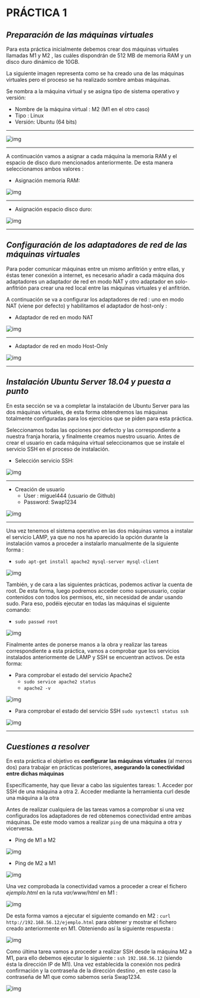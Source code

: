 # **PRÁCTICA 1**
    
## *Preparación de las máquinas virtuales*
Para esta práctica inicialmente debemos crear dos máquinas virtuales llamadas M1 y M2 , las cuáles dispondrán de 512 MB de memoria RAM y un disco duro dinámico de 10GB.

La siguiente imagen representa como se ha creado una de las máquinas virtuales pero el proceso se ha realizado sombre ambas máquinas.


Se nombra a la máquina virtual y se asigna tipo de sistema operativo y versión:

- Nombre de la máquina virtual : M2 (M1 en el otro caso)
- Tipo : Linux
- Versión: Ubuntu (64 bits)
  
---

![img](https://github.com/miguel444/SWAP/blob/master/practica1/images/Nombre%20y%20SO.png)

---

A continuación vamos a asignar a cada máquina la memoria RAM y el espacio de disco duro mencionados anteriormente. De esta manera seleccionamos ambos valores :

- Asignación memoria RAM:

![img](https://github.com/miguel444/SWAP/blob/master/practica1/images/Asignar%20RAM.png)

---

- Asignación espacio disco duro:

![img](https://github.com/miguel444/SWAP/blob/master/practica1/images/Asignar%20espacio.png)

---

## *Configuración de los adaptadores de red de las máquinas virtuales*
Para poder comunicar máquinas entre un mismo anfitrión y entre ellas, y éstas tener
conexión a internet, es necesario añadir a cada máquina dos adaptadores un adaptador
de red en modo NAT y otro adaptador en solo-anfitrión para crear una red local entre
las máquinas virtuales y el anfitrión.

A continuación se va a configurar los adaptadores de red : uno en modo NAT (viene por defecto) y habilitamos el adaptador de host-only : 

- Adaptador de red en modo NAT

![img](https://github.com/miguel444/SWAP/blob/master/practica1/images/NAT.png)

---

- Adaptador de red en modo Host-Only


![img](https://github.com/miguel444/SWAP/blob/master/practica1/images/Solo-Anfitrion.png)

---

## *Instalación Ubuntu Server 18.04 y puesta a punto*

En esta sección se va a completar la instalación de Ubuntu Server para las dos máquinas virtuales, de esta forma obtendremos las máquinas totalmente configuradas para los ejercicios que se piden para esta práctica. 

Seleccionamos todas las opciones por defecto y las correspondiente a nuestra franja horaria, y finalmente creamos nuestro usuario. Antes de crear el usuario en cada máquina virtual seleccionamos que se instale el servicio SSH en el proceso de instalación.

- Selección servicio SSH:
  
![img](https://github.com/miguel444/SWAP/blob/master/practica1/images/SSH.png)

---

- Creación de usuario
    - User : miguel444 (usuario de Github)
    - Password: Swap1234

![img](https://github.com/miguel444/SWAP/blob/master/practica1/images/Crear%20Usuario.png)

---

Una vez tenemos el sistema operativo en las dos máquinas vamos a instalar el servicio LAMP, ya que no nos ha aparecido la opción durante la instalación vamos a proceder a instalarlo manualmente de la siguiente forma :

- `sudo apt-get install apache2 mysql-server mysql-client`

![img](https://github.com/miguel444/SWAP/blob/master/practica1/images/Instalar%20LAMP.png)

También, y de cara a las siguientes prácticas, podemos activar la cuenta de root. De esta forma, luego podremos acceder como superusuario, copiar contenidos con todos los permisos, etc, sin necesidad de andar usando sudo. Para eso, podéis ejecutar en todas las máquinas el siguiente comando:

- `sudo passwd root`

![img](https://github.com/miguel444/SWAP/blob/master/practica1/images/Activar%20Cuenta%20Root.png)


Finalmente antes de ponerse manos a la obra y realizar las tareas correspondiente a esta práctica, vamos a comprobar que los servicios instalados anteriormente de LAMP y SSH se encuentran activos. De esta forma:

- Para comprobar el estado del servicio Apache2   
    - `sudo service apache2 status`
    - `apache2 -v`

![img](https://github.com/miguel444/SWAP/blob/master/practica1/images/Apache2%20funciona.png)

- Para comprobar el estado del servicio SSH   `sudo systemctl status ssh`

![img](https://github.com/miguel444/SWAP/blob/master/practica1/images/SSH-funciona.png)

---

## *Cuestiones a resolver*
En esta práctica el objetivo es **configurar las máquinas virtuales** (al menos dos) para
trabajar en prácticas posteriores, **asegurando la conectividad entre dichas máquinas**

Específicamente, hay que llevar a cabo las siguientes tareas:
    1. Acceder por SSH de una máquina a otra
    2. Acceder mediante la herramienta curl desde una máquina a la otra


Antes de realizar cualquiera de las tareas vamos a comprobar si una vez configurados los adaptadores de red obtenemos conectividad entre ambas máquinas. De este modo vamos a realizar `ping` de una máquina a otra y vicerversa.

- Ping de M1 a M2 

![img](https://github.com/miguel444/SWAP/blob/master/practica1/images/Ping%20m1-m2.png)

- Ping de M2 a M1

![img](https://github.com/miguel444/SWAP/blob/master/practica1/images/Ping%20m2-m1.png)

Una vez comprobada la conectividad vamos a proceder a crear el fichero *ejemplo.html* en la ruta *var/www/html* en M1 :

![img](https://github.com/miguel444/SWAP/blob/master/practica1/images/ejemplo-html.png)

De esta forma vamos a ejecutar el siguiente comando en M2 : `curl http://192.168.56.12/ejemplo.html` para obtener y mostrar el fichero creado anteriormente en M1. Obteniendo así la siguiente respuesta :

![img](https://github.com/miguel444/SWAP/blob/master/practica1/images/CURL%20HTML.png)

Como última tarea vamos a proceder a realizar SSH desde la máquina M2 a M1, para ello debemos ejecutar lo siguiente : `ssh 192.168.56.12` (siendo ésta la dirección IP de M1). 
Una vez establecida la conexión nos pedirá confirmación y la contraseña de la dirección destino , en este caso la contraseña de M1 que como sabemos sería Swap1234.

![img](https://github.com/miguel444/SWAP/blob/master/practica1/images/Conexion%20SSH.png)


